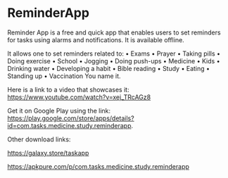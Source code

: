 # ReminderApp

Reminder App is a free and quick app that enables users to set reminders for tasks using alarms and notifications. It is available offline.

It allows one to set reminders related to:
•	Exams
•	Prayer
•	Taking pills
•	Doing exercise
•	School
•	Jogging
•	Doing push-ups
•	Medicine
•	Kids
•	Drinking water
•	Developing a habit
•	Bible reading
•	Study
•	Eating
•	Standing up
•	Vaccination
You name it.

Here is a link to a video that showcases it: https://www.youtube.com/watch?v=xej_TRcAGz8 

Get it on Google Play using the link: https://play.google.com/store/apps/details?id=com.tasks.medicine.study.reminderapp.

Other download links:

https://galaxy.store/taskapp

https://apkpure.com/p/com.tasks.medicine.study.reminderapp
